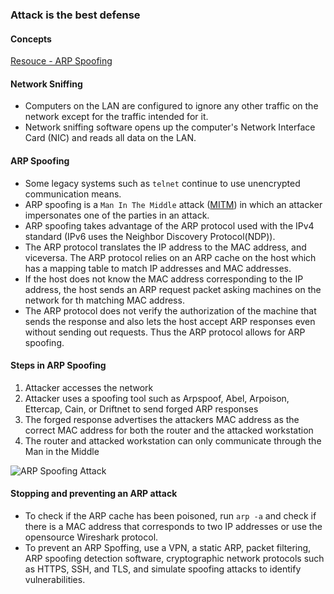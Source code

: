 ### Attack is the best defense

#### Concepts
[Resouce - ARP Spoofing](https://www.imperva.com/learn/application-security/arp-spoofing/)  
  
#### Network Sniffing
- Computers on the LAN are configured to ignore any other traffic on the network except for the traffic intended for it.
- Network sniffing software opens up the computer's Network Interface Card (NIC) and reads all data on the LAN.

#### ARP Spoofing  
- Some legacy systems such as ```telnet``` continue to use unencrypted communication means.
- ARP spoofing is a ```Man In The Middle``` attack ([MITM](https://www.imperva.com/learn/application-security/man-in-the-middle-attack-mitm/)) in which an attacker impersonates one of the parties in an attack. 
- ARP spoofing takes advantage of the ARP protocol used with the IPv4 standard (IPv6 uses the Neighbor Discovery Protocol(NDP)).
- The ARP protocol translates the IP address to the MAC address, and viceversa. The ARP protocol relies on an ARP cache on the host which has a mapping table to match IP addresses and MAC addresses.
- If the host does not know the MAC address corresponding to the IP address, the host sends an ARP request packet asking machines on the network for th matching MAC address.
- The ARP protocol does not verify the authorization of the machine that sends the response and also lets the host accept ARP responses even without sending out requests. Thus the ARP protocol allows for ARP spoofing.

#### Steps in ARP Spoofing
<ol type="1">
    <li>Attacker accesses the network</li>
    <li>Attacker uses a spoofing tool such as Arpspoof, Abel, Arpoison, Ettercap, Cain, or Driftnet to send forged ARP responses</li>
    <li>The forged response advertises the attackers MAC address as the correct MAC address for both the router and the attacked workstation</li>
    <li>The router and attacked workstation can only communicate through the Man in the Middle</li>
</ol>
<img src="https://www.imperva.com/learn/wp-content/uploads/sites/13/2020/03/thumbnail_he-ARP-spoofing-attacker-pretends-to-be-both-sides-of-a-network-communication-channel.jpg" alt="ARP Spoofing Attack">

#### Stopping and preventing an ARP attack
- To check if the ARP cache has been poisoned, run ```arp -a``` and check if there is a MAC address that corresponds to two IP addresses or use the opensource Wireshark protocol.
- To prevent an ARP Spoffing, use a VPN, a static ARP, packet filtering, ARP spoofing detection software, cryptographic network protocols such as HTTPS, SSH, and TLS, and simulate spoofing attacks to identify vulnerabilities. 
